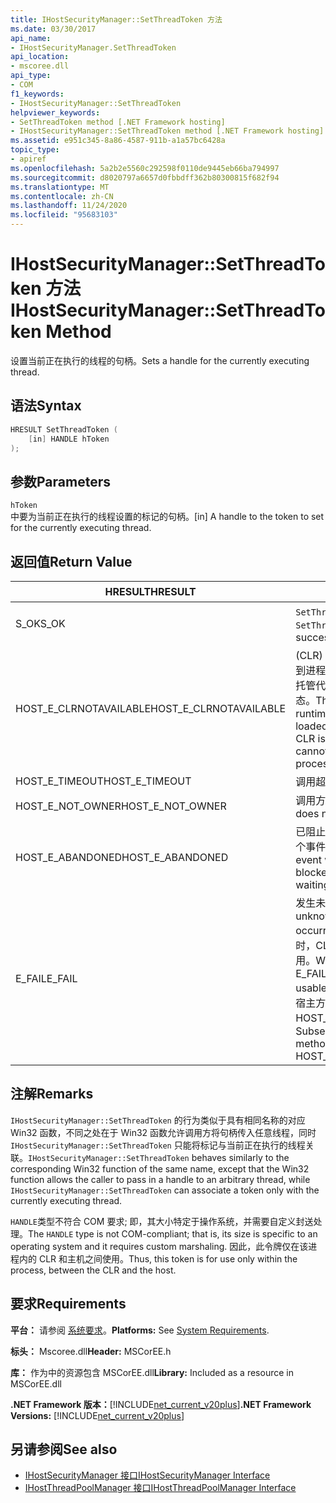 ```yaml
---
title: IHostSecurityManager::SetThreadToken 方法
ms.date: 03/30/2017
api_name:
- IHostSecurityManager.SetThreadToken
api_location:
- mscoree.dll
api_type:
- COM
f1_keywords:
- IHostSecurityManager::SetThreadToken
helpviewer_keywords:
- SetThreadToken method [.NET Framework hosting]
- IHostSecurityManager::SetThreadToken method [.NET Framework hosting]
ms.assetid: e951c345-8a86-4587-911b-a1a57bc6428a
topic_type:
- apiref
ms.openlocfilehash: 5a2b2e5560c292598f0110de9445eb66ba794997
ms.sourcegitcommit: d8020797a6657d0fbbdff362b80300815f682f94
ms.translationtype: MT
ms.contentlocale: zh-CN
ms.lasthandoff: 11/24/2020
ms.locfileid: "95683103"
---
```

# <a name="ihostsecuritymanagersetthreadtoken-method"></a><span data-ttu-id="a244a-102">IHostSecurityManager::SetThreadToken 方法</span><span class="sxs-lookup"><span data-stu-id="a244a-102">IHostSecurityManager::SetThreadToken Method</span></span>

<span data-ttu-id="a244a-103">设置当前正在执行的线程的句柄。</span><span class="sxs-lookup"><span data-stu-id="a244a-103">Sets a handle for the currently executing thread.</span></span>  
  
## <a name="syntax"></a><span data-ttu-id="a244a-104">语法</span><span class="sxs-lookup"><span data-stu-id="a244a-104">Syntax</span></span>  
  
```cpp  
HRESULT SetThreadToken (  
    [in] HANDLE hToken  
);  
```  
  
## <a name="parameters"></a><span data-ttu-id="a244a-105">参数</span><span class="sxs-lookup"><span data-stu-id="a244a-105">Parameters</span></span>  

 `hToken`  
 <span data-ttu-id="a244a-106">中要为当前正在执行的线程设置的标记的句柄。</span><span class="sxs-lookup"><span data-stu-id="a244a-106">[in] A handle to the token to set for the currently executing thread.</span></span>  
  
## <a name="return-value"></a><span data-ttu-id="a244a-107">返回值</span><span class="sxs-lookup"><span data-stu-id="a244a-107">Return Value</span></span>  
  
|<span data-ttu-id="a244a-108">HRESULT</span><span class="sxs-lookup"><span data-stu-id="a244a-108">HRESULT</span></span>|<span data-ttu-id="a244a-109">说明</span><span class="sxs-lookup"><span data-stu-id="a244a-109">Description</span></span>|  
|-------------|-----------------|  
|<span data-ttu-id="a244a-110">S_OK</span><span class="sxs-lookup"><span data-stu-id="a244a-110">S_OK</span></span>|<span data-ttu-id="a244a-111">`SetThreadToken` 已成功返回。</span><span class="sxs-lookup"><span data-stu-id="a244a-111">`SetThreadToken` returned successfully.</span></span>|  
|<span data-ttu-id="a244a-112">HOST_E_CLRNOTAVAILABLE</span><span class="sxs-lookup"><span data-stu-id="a244a-112">HOST_E_CLRNOTAVAILABLE</span></span>|<span data-ttu-id="a244a-113"> (CLR) 的公共语言运行时未加载到进程中，或 CLR 处于无法运行托管代码或成功处理调用的状态。</span><span class="sxs-lookup"><span data-stu-id="a244a-113">The common language runtime (CLR) has not been loaded into a process, or the CLR is in a state in which it cannot run managed code or process the call successfully.</span></span>|  
|<span data-ttu-id="a244a-114">HOST_E_TIMEOUT</span><span class="sxs-lookup"><span data-stu-id="a244a-114">HOST_E_TIMEOUT</span></span>|<span data-ttu-id="a244a-115">调用超时。</span><span class="sxs-lookup"><span data-stu-id="a244a-115">The call timed out.</span></span>|  
|<span data-ttu-id="a244a-116">HOST_E_NOT_OWNER</span><span class="sxs-lookup"><span data-stu-id="a244a-116">HOST_E_NOT_OWNER</span></span>|<span data-ttu-id="a244a-117">调用方不拥有该锁。</span><span class="sxs-lookup"><span data-stu-id="a244a-117">The caller does not own the lock.</span></span>|  
|<span data-ttu-id="a244a-118">HOST_E_ABANDONED</span><span class="sxs-lookup"><span data-stu-id="a244a-118">HOST_E_ABANDONED</span></span>|<span data-ttu-id="a244a-119">已阻止的线程或纤程正在等待某个事件时，该事件被取消。</span><span class="sxs-lookup"><span data-stu-id="a244a-119">An event was canceled while a blocked thread or fiber was waiting on it.</span></span>|  
|<span data-ttu-id="a244a-120">E_FAIL</span><span class="sxs-lookup"><span data-stu-id="a244a-120">E_FAIL</span></span>|<span data-ttu-id="a244a-121">发生未知的灾难性故障。</span><span class="sxs-lookup"><span data-stu-id="a244a-121">An unknown catastrophic failure occurred.</span></span> <span data-ttu-id="a244a-122">当方法返回 E_FAIL 时，CLR 在该进程内将不再可用。</span><span class="sxs-lookup"><span data-stu-id="a244a-122">When a method returns E_FAIL, the CLR is no longer usable within the process.</span></span> <span data-ttu-id="a244a-123">对宿主方法的后续调用会返回 HOST_E_CLRNOTAVAILABLE。</span><span class="sxs-lookup"><span data-stu-id="a244a-123">Subsequent calls to hosting methods return HOST_E_CLRNOTAVAILABLE.</span></span>|  
  
## <a name="remarks"></a><span data-ttu-id="a244a-124">注解</span><span class="sxs-lookup"><span data-stu-id="a244a-124">Remarks</span></span>  

 <span data-ttu-id="a244a-125">`IHostSecurityManager::SetThreadToken` 的行为类似于具有相同名称的对应 Win32 函数，不同之处在于 Win32 函数允许调用方将句柄传入任意线程，同时 `IHostSecurityManager::SetThreadToken` 只能将标记与当前正在执行的线程关联。</span><span class="sxs-lookup"><span data-stu-id="a244a-125">`IHostSecurityManager::SetThreadToken` behaves similarly to the corresponding Win32 function of the same name, except that the Win32 function allows the caller to pass in a handle to an arbitrary thread, while `IHostSecurityManager::SetThreadToken` can associate a token only with the currently executing thread.</span></span>  
  
 <span data-ttu-id="a244a-126">`HANDLE`类型不符合 COM 要求; 即，其大小特定于操作系统，并需要自定义封送处理。</span><span class="sxs-lookup"><span data-stu-id="a244a-126">The `HANDLE` type is not COM-compliant; that is, its size is specific to an operating system and it requires custom marshaling.</span></span> <span data-ttu-id="a244a-127">因此，此令牌仅在该进程内的 CLR 和主机之间使用。</span><span class="sxs-lookup"><span data-stu-id="a244a-127">Thus, this token is for use only within the process, between the CLR and the host.</span></span>  
  
## <a name="requirements"></a><span data-ttu-id="a244a-128">要求</span><span class="sxs-lookup"><span data-stu-id="a244a-128">Requirements</span></span>  

 <span data-ttu-id="a244a-129">**平台：** 请参阅 [系统要求](../../get-started/system-requirements.md)。</span><span class="sxs-lookup"><span data-stu-id="a244a-129">**Platforms:** See [System Requirements](../../get-started/system-requirements.md).</span></span>  
  
 <span data-ttu-id="a244a-130">**标头：** Mscoree.dll</span><span class="sxs-lookup"><span data-stu-id="a244a-130">**Header:** MSCorEE.h</span></span>  
  
 <span data-ttu-id="a244a-131">**库：** 作为中的资源包含 MSCorEE.dll</span><span class="sxs-lookup"><span data-stu-id="a244a-131">**Library:** Included as a resource in MSCorEE.dll</span></span>  
  
 <span data-ttu-id="a244a-132">**.NET Framework 版本：**[!INCLUDE[net_current_v20plus](../../../../includes/net-current-v20plus-md.md)]</span><span class="sxs-lookup"><span data-stu-id="a244a-132">**.NET Framework Versions:** [!INCLUDE[net_current_v20plus](../../../../includes/net-current-v20plus-md.md)]</span></span>  
  
## <a name="see-also"></a><span data-ttu-id="a244a-133">另请参阅</span><span class="sxs-lookup"><span data-stu-id="a244a-133">See also</span></span>

- [<span data-ttu-id="a244a-134">IHostSecurityManager 接口</span><span class="sxs-lookup"><span data-stu-id="a244a-134">IHostSecurityManager Interface</span></span>](ihostsecuritymanager-interface.md)
- [<span data-ttu-id="a244a-135">IHostThreadPoolManager 接口</span><span class="sxs-lookup"><span data-stu-id="a244a-135">IHostThreadPoolManager Interface</span></span>](ihostthreadpoolmanager-interface.md)

